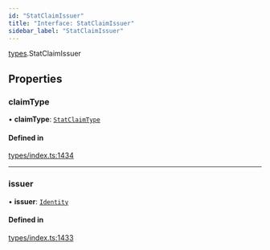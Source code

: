 ```yaml
---
id: "StatClaimIssuer"
title: "Interface: StatClaimIssuer"
sidebar_label: "StatClaimIssuer"
---
```


[types](../../../modules/Types/Types.md).StatClaimIssuer

## Properties

### claimType

• **claimType**: [`StatClaimType`](../../../modules/Types/Types.md#statclaimtype)

#### Defined in

[types/index.ts:1434](https://github.com/PolymeshAssociation/polymesh-sdk/blob/b6f9fb883/src/types/index.ts#L1434)

___

### issuer

• **issuer**: [`Identity`](../../../classes/API/Entities/Identity/Identity.md)

#### Defined in

[types/index.ts:1433](https://github.com/PolymeshAssociation/polymesh-sdk/blob/b6f9fb883/src/types/index.ts#L1433)
